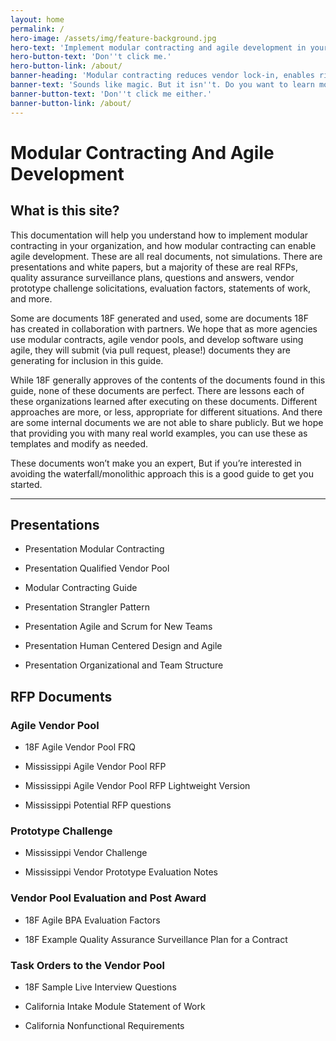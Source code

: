```yaml
---
layout: home
permalink: /
hero-image: /assets/img/feature-background.jpg
hero-text: 'Implement modular contracting and agile development in your government organization. '
hero-button-text: 'Don''t click me.'
hero-button-link: /about/
banner-heading: 'Modular contracting reduces vendor lock-in, enables risk of failure, and consequences of failure while enabling continuous competition and allowing your end users to benefit from new software in weeks - not years.'
banner-text: 'Sounds like magic. But it isn''t. Do you want to learn more?'
banner-button-text: 'Don''t click me either.'
banner-button-link: /about/
---
```

# Modular Contracting And Agile Development

## What is this site?

This documentation will help you understand how to implement modular contracting in your organization, and how modular contracting can enable agile development. These are all real documents, not simulations. There are presentations and white papers, but a majority of these are real RFPs, quality assurance surveillance plans, questions and answers, vendor prototype challenge solicitations, evaluation factors, statements of work, and more.

Some are documents 18F generated and used, some are documents 18F has created in collaboration with partners. We hope that as more agencies use modular contracts, agile vendor pools, and develop software using agile, they will submit (via pull request, please!) documents they are generating for inclusion in this guide.

While 18F generally approves of the contents of the documents found in this guide, none of these documents are perfect. There are lessons each of these organizations learned after executing on these documents. Different approaches are more, or less, appropriate for different situations. And there are some internal documents we are not able to share publicly. But we hope that providing you with many real world examples, you can use these as templates and modify as needed.

These documents won’t make you an expert, But if you’re interested in avoiding the waterfall/monolithic approach this is a good guide to get you started.

---

## Presentations

* Presentation Modular Contracting

* Presentation Qualified Vendor Pool

* Modular Contracting Guide

* Presentation Strangler Pattern

* Presentation Agile and Scrum for New Teams

* Presentation Human Centered Design and Agile

* Presentation Organizational and Team Structure

## RFP Documents

### Agile Vendor Pool

* 18F Agile Vendor Pool FRQ

* Mississippi Agile Vendor Pool RFP

* Mississippi Agile Vendor Pool RFP Lightweight Version

* Mississippi Potential RFP questions

### Prototype Challenge

* Mississippi Vendor Challenge

* Mississippi Vendor Prototype Evaluation Notes

### Vendor Pool Evaluation and Post Award

* 18F Agile BPA Evaluation Factors

* 18F Example Quality Assurance Surveillance Plan for a Contract

### Task Orders to the Vendor Pool

* 18F Sample Live Interview Questions

* California Intake Module Statement of Work

* California Nonfunctional Requirements